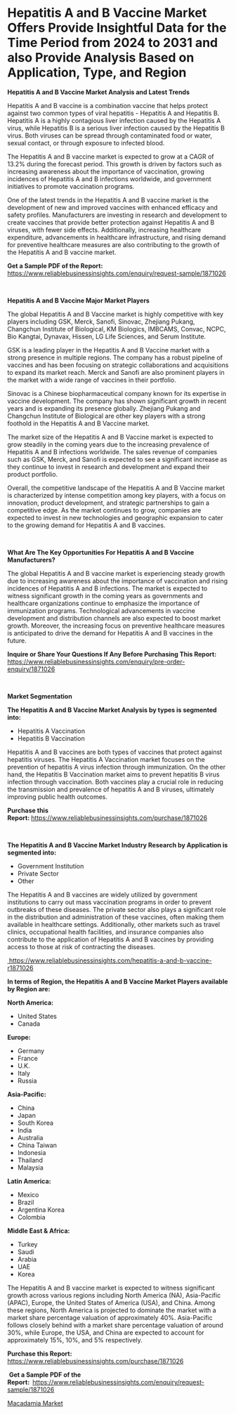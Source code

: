 <p><h1>Hepatitis A and B Vaccine Market Offers Provide Insightful Data for the Time Period from 2024 to 2031 and also Provide Analysis Based on Application, Type, and Region</h1></p><p><strong>Hepatitis A and B Vaccine Market Analysis and Latest Trends</strong></p>
<p><p>Hepatitis A and B vaccine is a combination vaccine that helps protect against two common types of viral hepatitis - Hepatitis A and Hepatitis B. Hepatitis A is a highly contagious liver infection caused by the Hepatitis A virus, while Hepatitis B is a serious liver infection caused by the Hepatitis B virus. Both viruses can be spread through contaminated food or water, sexual contact, or through exposure to infected blood.</p><p>The Hepatitis A and B vaccine market is expected to grow at a CAGR of 13.2% during the forecast period. This growth is driven by factors such as increasing awareness about the importance of vaccination, growing incidences of Hepatitis A and B infections worldwide, and government initiatives to promote vaccination programs.</p><p>One of the latest trends in the Hepatitis A and B vaccine market is the development of new and improved vaccines with enhanced efficacy and safety profiles. Manufacturers are investing in research and development to create vaccines that provide better protection against Hepatitis A and B viruses, with fewer side effects. Additionally, increasing healthcare expenditure, advancements in healthcare infrastructure, and rising demand for preventive healthcare measures are also contributing to the growth of the Hepatitis A and B vaccine market.</p></p>
<p><strong>Get a Sample PDF of the Report:&nbsp;</strong> <a href="https://www.reliablebusinessinsights.com/enquiry/request-sample/1871026">https://www.reliablebusinessinsights.com/enquiry/request-sample/1871026</a></p>
<p>&nbsp;</p>
<p><strong>Hepatitis A and B Vaccine Major Market Players</strong></p>
<p><p>The global Hepatitis A and B Vaccine market is highly competitive with key players including GSK, Merck, Sanofi, Sinovac, Zhejiang Pukang, Changchun Institute of Biological, KM Biologics, IMBCAMS, Convac, NCPC, Bio Kangtai, Dynavax, Hissen, LG Life Sciences, and Serum Institute. </p><p>GSK is a leading player in the Hepatitis A and B Vaccine market with a strong presence in multiple regions. The company has a robust pipeline of vaccines and has been focusing on strategic collaborations and acquisitions to expand its market reach. Merck and Sanofi are also prominent players in the market with a wide range of vaccines in their portfolio.</p><p>Sinovac is a Chinese biopharmaceutical company known for its expertise in vaccine development. The company has shown significant growth in recent years and is expanding its presence globally. Zhejiang Pukang and Changchun Institute of Biological are other key players with a strong foothold in the Hepatitis A and B Vaccine market.</p><p>The market size of the Hepatitis A and B Vaccine market is expected to grow steadily in the coming years due to the increasing prevalence of Hepatitis A and B infections worldwide. The sales revenue of companies such as GSK, Merck, and Sanofi is expected to see a significant increase as they continue to invest in research and development and expand their product portfolio.</p><p>Overall, the competitive landscape of the Hepatitis A and B Vaccine market is characterized by intense competition among key players, with a focus on innovation, product development, and strategic partnerships to gain a competitive edge. As the market continues to grow, companies are expected to invest in new technologies and geographic expansion to cater to the growing demand for Hepatitis A and B vaccines.</p></p>
<p>&nbsp;</p>
<p><strong>What Are The Key Opportunities For Hepatitis A and B Vaccine Manufacturers?</strong></p>
<p><p>The global Hepatitis A and B vaccine market is experiencing steady growth due to increasing awareness about the importance of vaccination and rising incidences of Hepatitis A and B infections. The market is expected to witness significant growth in the coming years as governments and healthcare organizations continue to emphasize the importance of immunization programs. Technological advancements in vaccine development and distribution channels are also expected to boost market growth. Moreover, the increasing focus on preventive healthcare measures is anticipated to drive the demand for Hepatitis A and B vaccines in the future.</p></p>
<p><strong>Inquire or Share Your Questions If Any Before Purchasing This Report:</strong> <a href="https://www.reliablebusinessinsights.com/enquiry/pre-order-enquiry/1871026">https://www.reliablebusinessinsights.com/enquiry/pre-order-enquiry/1871026</a></p>
<p>&nbsp;</p>
<p><strong>Market Segmentation</strong></p>
<p><strong>The Hepatitis A and B Vaccine Market Analysis by types is segmented into:</strong></p>
<p><ul><li>Hepatitis A Vaccination</li><li>Hepatitis B Vaccination</li></ul></p>
<p><p>Hepatitis A and B vaccines are both types of vaccines that protect against hepatitis viruses. The Hepatitis A Vaccination market focuses on the prevention of hepatitis A virus infection through immunization. On the other hand, the Hepatitis B Vaccination market aims to prevent hepatitis B virus infection through vaccination. Both vaccines play a crucial role in reducing the transmission and prevalence of hepatitis A and B viruses, ultimately improving public health outcomes.</p></p>
<p><strong>Purchase this Report:&nbsp;</strong><a href="https://www.reliablebusinessinsights.com/purchase/1871026">https://www.reliablebusinessinsights.com/purchase/1871026</a></p>
<p>&nbsp;</p>
<p><strong>The Hepatitis A and B Vaccine Market Industry Research by Application is segmented into:</strong></p>
<p><ul><li>Government Institution</li><li>Private Sector</li><li>Other</li></ul></p>
<p><p>The Hepatitis A and B vaccines are widely utilized by government institutions to carry out mass vaccination programs in order to prevent outbreaks of these diseases. The private sector also plays a significant role in the distribution and administration of these vaccines, often making them available in healthcare settings. Additionally, other markets such as travel clinics, occupational health facilities, and insurance companies also contribute to the application of Hepatitis A and B vaccines by providing access to those at risk of contracting the diseases.</p></p>
<p><a href="https://www.reliablebusinessinsights.com/hepatitis-a-and-b-vaccine-r1871026">&nbsp;https://www.reliablebusinessinsights.com/hepatitis-a-and-b-vaccine-r1871026</a></p>
<p><strong>In terms of Region, the Hepatitis A and B Vaccine Market Players available by Region are:</strong></p>
<p>
    <p> <strong> North America: </strong>
        <ul>
            <li>United States</li>
            <li>Canada</li>
        </ul>
        </p> 
    <p> <strong> Europe: </strong>
        <ul>
            <li>Germany</li>
            <li>France</li>
            <li>U.K.</li>
            <li>Italy</li>
            <li>Russia</li>
        </ul>
        </p> 
    <p> <strong> Asia-Pacific: </strong>
        <ul>
            <li>China</li>
            <li>Japan</li>
            <li>South Korea</li>
            <li>India</li>
            <li>Australia</li>
            <li>China Taiwan</li>
            <li>Indonesia</li>
            <li>Thailand</li>
            <li>Malaysia</li>
        </ul>
        </p> 
    <p> <strong> Latin America: </strong>
        <ul>
            <li>Mexico</li>
            <li>Brazil</li>
            <li>Argentina Korea</li>
            <li>Colombia</li>
        </ul>
        </p> 
    <p> <strong> Middle East & Africa: </strong>
        <ul>
            <li>Turkey</li>
            <li>Saudi</li>
            <li>Arabia</li>
            <li>UAE</li>
            <li>Korea</li>
        </ul>
    </p>
    </p>
<p><p>The Hepatitis A and B vaccine market is expected to witness significant growth across various regions including North America (NA), Asia-Pacific (APAC), Europe, the United States of America (USA), and China. Among these regions, North America is projected to dominate the market with a market share percentage valuation of approximately 40%. Asia-Pacific follows closely behind with a market share percentage valuation of around 30%, while Europe, the USA, and China are expected to account for approximately 15%, 10%, and 5% respectively.</p></p>
<p><strong>Purchase this Report: </strong><a href="https://www.reliablebusinessinsights.com/purchase/1871026">https://www.reliablebusinessinsights.com/purchase/1871026</a></p>
<p>&nbsp;<strong>Get a Sample PDF of the Report:&nbsp;&nbsp;</strong><a href="https://www.reliablebusinessinsights.com/enquiry/request-sample/1871026">https://www.reliablebusinessinsights.com/enquiry/request-sample/1871026</a></p>
<p><strong></strong></p>
<p><p><a href="https://issuu.com/reportprime-2/docs/macadamia-market-size-2030.pptx">Macadamia Market</a></p></p>